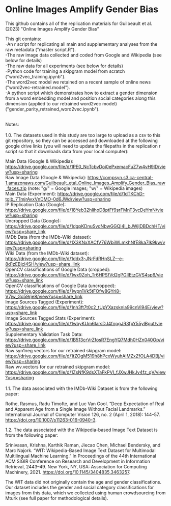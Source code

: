 # Online Images Amplify Gender Bias
This github contains all of the replication materials for Guilbeault et al. (2023) "Online Images Amplify Gender Bias"

This git contains:<br>
-An r script for replicating all main and supplementary analyses from the raw metadata ("master script.R").<br>
-The raw image data collected and coded from Google and Wikipedia (see below for details) <br>
-The raw data for all experiments (see below for details) <br>
-Python code for training a skipgram model from scratch ("word2vec_training.ipynb"). <br>
-The word2vec model we retained on a recent sample of online news ("word2vec-retrained.model"). <br>
-A python script which demonstrates how to extract a gender dimension from a word embedding model and position social categories along this dimension (applied to our retrained word2vec model) ("gender_parity_retrained_word2vec.ipynb"). <br>

<br>
Notes:<br>
<br>
1.0. The datasets used in this study are too large to upload as a csv to this git repository, so they can be accessed and downloaded at the following google drive links (you will need to update the filepaths in the replication r script so that it downloads data from your local computer):

Main Data (Google & Wikipedia): https://drive.google.com/file/d/1PE0_NcTcbvDoi0ePxemacFuZ7w4vH9lD/view?usp=sharing <br>
Raw Image Data (Google & Wikipedia): https://compsyn.s3.ca-central-1.amazonaws.com/Guilbeault_etal_Online_Images_Amplify_Gender_Bias_raw_faces.zip (note: "g/" = Google images; "w/" = Wikipedia images)  <br>
Main Data (Experiment): https://drive.google.com/file/d/1dTKChD-tgib_7TmjrAvxVnDMO-0d6JWd/view?usp=sharing <br>
IP Replication Data (Google): https://drive.google.com/file/d/18Yeb32hlihoD8ptFf9srFMnT3vcDeYmN/view?usp=sharing <br>
Uncropped Data (Google): https://drive.google.com/file/d/1dgpKDnuSvdNbwGGQI4I_bJWjIDBDchHT/view?usp=share_link <br>
IMDb Data (from the IMDb-Wiki dataset): https://drive.google.com/file/d/1X3KNxXACfV76WbiWLmkhNfE8ka7Ik9kw/view?usp=sharing <br>
Wiki Data (from the IMDb-Wiki dataset): https://drive.google.com/file/d/1ddx3-JNrFdRHnSLZ--e-8d1zEBjcl4SH/view?usp=share_link <br>
OpenCV classifications of Google Data (cropped): https://drive.google.com/file/d/1wx9Zoh_Tr6HPSfVd2gPGIlEtzGVS4sp6/view?usp=share_link <br>
OpenCV classifications of Google Data (uncropped): https://drive.google.com/file/d/1wpn1Vk5tFOfw8GYri8-V7jw_Go59rje8/view?usp=share_link <br>
Image Sources Tagged (Experiment): https://drive.google.com/file/d/1nh3ft7t0c2_tUpYXazsknia99cnVi94E/view?usp=share_link <br>
Image Sources Tagged Stats (Experiment): https://drive.google.com/file/d/1wbyKUm6IarsDJ4fnpgJR3fpY55ylBgut/view?usp=share_link <br>
Supplementary Validation Task Data: https://drive.google.com/file/d/1B513crVrZfosR7EngYQ7Mdh0HZn040Op/view?usp=share_link <br>
Raw syn1neg vectors for our retrained skipgram model: https://drive.google.com/file/d/1tZOgM519h8hPcxWyuhAiMZxZfOLA4DBj/view?usp=sharing <br>
Raw wv.vectors for our retrained skipgram model: https://drive.google.com/file/d/1ZsNfK9dsXTaFkPVI_fJXwJHkJv4fz_qV/view?usp=sharing <br>
<br>
1.1. The data associated with the IMDb-Wiki Dataset is from the following paper:

Rothe, Rasmus, Radu Timofte, and Luc Van Gool. “Deep Expectation of Real and Apparent Age from a Single Image Without Facial Landmarks.” International Journal of Computer Vision 126, no. 2 (April 1, 2018): 144–57. https://doi.org/10.1007/s11263-016-0940-3.

1.2. The data associated with the Wikipedia-based Image Text Dataset is from the following paper:

Srinivasan, Krishna, Karthik Raman, Jiecao Chen, Michael Bendersky, and Marc Najork. “WIT: Wikipedia-Based Image Text Dataset for Multimodal Multilingual Machine Learning.” In Proceedings of the 44th International ACM SIGIR Conference on Research and Development in Information Retrieval, 2443–49. New York, NY, USA: Association for Computing Machinery, 2021. https://doi.org/10.1145/3404835.3463257.

The WIT data did not originally contain the age and gender classifications. Our dataset includes the gender and social category classifications for images from this data, which we collected using human crowdsourcing from Mturk (see full paper for methodological details).
